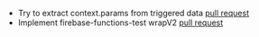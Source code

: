- Try to extract context.params from triggered data [pull request](https://github.com/firebase/firebase-functions-test/pull/114)
- Implement firebase-functions-test wrapV2 [pull request](https://github.com/firebase/firebase-functions-test/pull/131)
